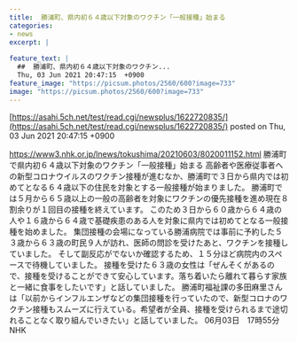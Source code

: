 ```yaml
---
title:  勝浦町、県内初６４歳以下対象のワクチン「一般接種」始まる  
categories:
- news
excerpt: |
  
feature_text: |
  ##  勝浦町、県内初６４歳以下対象のワクチン...
  Thu, 03 Jun 2021 20:47:15  +0900
feature_image: "https://picsum.photos/2560/600?image=733"
image: "https://picsum.photos/2560/600?image=733"
---
```


[https://asahi.5ch.net/test/read.cgi/newsplus/1622720835/](https://asahi.5ch.net/test/read.cgi/newsplus/1622720835/)
posted on Thu, 03 Jun 2021 20:47:15  +0900

<!--more-->

https://www3.nhk.or.jp/lnews/tokushima/20210603/8020011152.html 勝浦町で県内初６４歳以下対象のワクチン「一般接種」始まる 高齢者や医療従事者への新型コロナウイルスのワクチン接種が進むなか、勝浦町で３日から県内では初めてとなる６４歳以下の住民を対象とする一般接種が始まりました。 勝浦町では５月から６５歳以上の一般の高齢者を対象にワクチンの優先接種を進め現在８割余りが１回目の接種を終えています。 このため３日から６０歳から６４歳の人や１６歳から６４歳で基礎疾患のある人を対象に県内では初めてとなる一般接種を始めました。 集団接種の会場になっている勝浦病院では事前に予約した５３歳から６３歳の町民９人が訪れ、医師の問診を受けたあと、ワクチンを接種していました。 そして副反応がでないか確認するため、１５分ほど病院内のスペースで待機していました。 接種を受けた６３歳の女性は「ぜんそくがあるので、接種を受けることができて安心しています。落ち着いたら離れて暮らす家族と一緒に食事をしたいです」と話していました。 勝浦町福祉課の多田麻里さんは「以前からインフルエンザなどの集団接種を行っていたので、新型コロナのワクチン接種もスムーズに行えている。希望者が全員、接種を受けられるまで途切れることなく取り組んでいきたい」と話していました。 06月03日　17時55分 NHK
